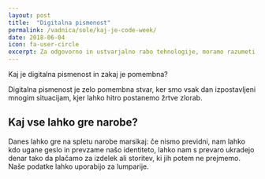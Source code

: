 ```yaml
---
layout: post
title:  "Digitalna pismenost"
permalink: /vadnica/sole/kaj-je-code-week/
date: 2018-06-04
icon: fa-user-circle
excerpt: Za odgovorno in ustvarjalno rabo tehnologije, moramo razumeti, kako deluje.
---
```


Kaj je digitalna pismenost in zakaj je pomembna?

Digitalna pismenost je zelo pomembna stvar, ker smo vsak dan izpostavljeni mnogim situacijam, kjer lahko hitro postanemo žrtve zlorab. 

## Kaj vse lahko gre narobe?
Danes lahko gre na spletu narobe marsikaj: če nismo previdni, nam lahko kdo ugane geslo in prevzame našo identiteto, lahko nam s prevaro ukradejo denar tako da plačamo za izdelek ali storitev, ki jih potem ne prejmemo. Naše podatke lahko uporabijo za lumparije.
